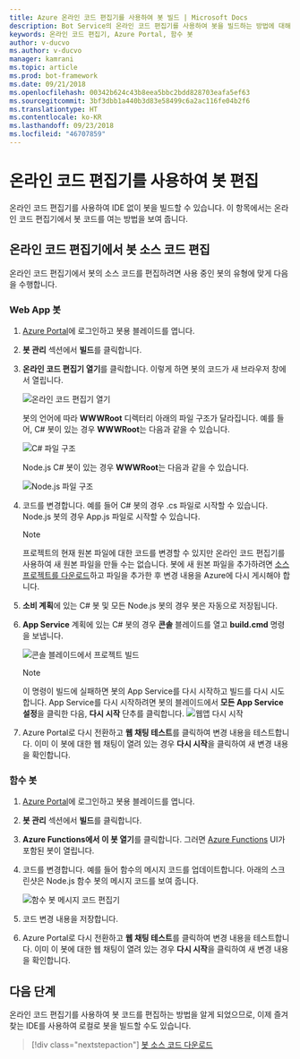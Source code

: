 ```yaml
---
title: Azure 온라인 코드 편집기를 사용하여 봇 빌드 | Microsoft Docs
description: Bot Service의 온라인 코드 편집기를 사용하여 봇을 빌드하는 방법에 대해 알아봅니다.
keywords: 온라인 코드 편집기, Azure Portal, 함수 봇
author: v-ducvo
ms.author: v-ducvo
manager: kamrani
ms.topic: article
ms.prod: bot-framework
ms.date: 09/21/2018
ms.openlocfilehash: 00342b624c43b8eea5bbc2bdd828703eafa5ef63
ms.sourcegitcommit: 3bf3dbb1a440b3d83e58499c6a2ac116fe04b2f6
ms.translationtype: HT
ms.contentlocale: ko-KR
ms.lasthandoff: 09/23/2018
ms.locfileid: "46707859"
---
```

# <a name="edit-a-bot-with-online-code-editor"></a>온라인 코드 편집기를 사용하여 봇 편집

온라인 코드 편집기를 사용하여 IDE 없이 봇을 빌드할 수 있습니다. 이 항목에서는 온라인 코드 편집기에서 봇 코드를 여는 방법을 보여 줍니다. 

## <a name="edit-bot-source-code-in-online-code-editor"></a>온라인 코드 편집기에서 봇 소스 코드 편집

온라인 코드 편집기에서 봇의 소스 코드를 편집하려면 사용 중인 봇의 유형에 맞게 다음을 수행합니다.

### <a name="web-app-bot"></a>Web App 봇
1. [Azure Portal](http://portal.azure.com)에 로그인하고 봇용 블레이드를 엽니다.
2. **봇 관리** 섹션에서 **빌드**를 클릭합니다.
3. **온라인 코드 편집기 열기**를 클릭합니다. 이렇게 하면 봇의 코드가 새 브라우저 창에서 열립니다. 

   ![온라인 코드 편집기 열기](~/media/azure-bot-build/open-online-code-editor.png)

   봇의 언어에 따라 **WWWRoot** 디렉터리 아래의 파일 구조가 달라집니다. 예를 들어, C# 봇이 있는 경우 **WWWRoot**는 다음과 같을 수 있습니다.

   ![C# 파일 구조](~/media/azure-bot-build/cs-wwwroot-structure.png)

   Node.js C# 봇이 있는 경우 **WWWRoot**는 다음과 같을 수 있습니다.

   ![Node.js 파일 구조](~/media/azure-bot-build/node-wwwroot-structure.png)

4. 코드를 변경합니다. 예를 들어 C# 봇의 경우 .cs 파일로 시작할 수 있습니다. Node.js 봇의 경우 App.js 파일로 시작할 수 있습니다.

   > [!NOTE]
   > 프로젝트의 현재 원본 파일에 대한 코드를 변경할 수 있지만 온라인 코드 편집기를 사용하여 새 원본 파일을 만들 수는 없습니다. 봇에 새 원본 파일을 추가하려면 [소스 프로젝트를 다운로드](bot-service-build-download-source-code.md)하고 파일을 추가한 후 변경 내용을 Azure에 다시 게시해야 합니다.

5. **소비 계획**에 있는 C# 봇 및 모든 Node.js 봇의 경우 봇은 자동으로 저장됩니다. 

6. **App Service** 계획에 있는 C# 봇의 경우 **콘솔** 블레이드를 열고 **build.cmd** 명령을 보냅니다. 

   ![콘솔 블레이드에서 프로젝트 빌드](~/media/azure-bot-build/cs-console-build-cmd.png)
 
   > [!NOTE]
   > 이 명령이 빌드에 실패하면 봇의 App Service를 다시 시작하고 빌드를 다시 시도합니다. App Service를 다시 시작하려면 봇의 블레이드에서 **모든 App Service 설정**을 클릭한 다음, **다시 시작** 단추를 클릭합니다.
   > ![웹앱 다시 시작](~/media/azure-bot-build/open-online-code-editor-restart-appservice.png)

7. Azure Portal로 다시 전환하고 **웹 채팅 테스트**를 클릭하여 변경 내용을 테스트합니다. 이미 이 봇에 대한 웹 채팅이 열려 있는 경우 **다시 시작**을 클릭하여 새 변경 내용을 확인합니다.

### <a name="functions-bot"></a>함수 봇

1. [Azure Portal](http://portal.azure.com)에 로그인하고 봇용 블레이드를 엽니다.
2. **봇 관리** 섹션에서 **빌드**를 클릭합니다.
3. **Azure Functions에서 이 봇 열기**를 클릭합니다. 그러면 <a href="http://go.microsoft.com/fwlink/?linkID=747839" target="_blank">Azure Functions</a> UI가 포함된 봇이 열립니다. 
4. 코드를 변경합니다. 예를 들어 함수의 메시지 코드를 업데이트합니다. 아래의 스크린샷은 Node.js 함수 봇의 메시지 코드를 보여 줍니다.

   ![함수 봇 메시지 코드 편집기](~/media/azure-bot-build/functions-messages-code.png)

5. 코드 변경 내용을 저장합니다.
6. Azure Portal로 다시 전환하고 **웹 채팅 테스트**를 클릭하여 변경 내용을 테스트합니다. 이미 이 봇에 대한 웹 채팅이 열려 있는 경우 **다시 시작**을 클릭하여 새 변경 내용을 확인합니다.

## <a name="next-steps"></a>다음 단계
온라인 코드 편집기를 사용하여 봇 코드를 편집하는 방법을 알게 되었으므로, 이제 즐겨 찾는 IDE를 사용하여 로컬로 봇을 빌드할 수도 있습니다.

> [!div class="nextstepaction"]
> [봇 소스 코드 다운로드](bot-service-build-download-source-code.md)
